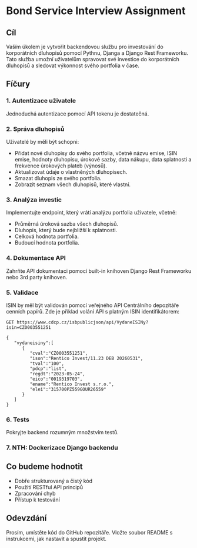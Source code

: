 # Bond Service Interview Assignment

## Cíl
Vaším úkolem je vytvořit backendovou službu pro investování do korporátních dluhopisů pomocí Pythnu, Djanga a Django Rest Frameworku. Tato služba umožní uživatelům spravovat své investice do korporátních dluhopisů a sledovat výkonnost svého portfolia v čase.

## Fíčury
### 1. Autentizace uživatele
Jednoduchá autentizace pomocí API tokenu je dostatečná.

### 2. Správa dluhopisů
Uživatelé by měli být schopni:
- Přidat nové dluhopisy do svého portfolia, včetně názvu emise, ISIN emise, hodnoty dluhopisu, úrokové sazby, data nákupu, data splatnosti a frekvence úrokových plateb (výnosů).
- Aktualizovat údaje o vlastněných dluhopisech.
- Smazat dluhopis ze svého portfolia.
- Zobrazit seznam všech dluhopisů, které vlastní.

### 3. Analýza investic
Implementujte endpoint, který vrátí analýzu portfolia uživatele, včetně:
- Průměrná úroková sazba všech dluhopisů.
- Dluhopis, který bude nejbližší k splatnosti.
- Celková hodnota portfolia.
- Budoucí hodnota portfolia.

### 4. Dokumentace API
Zahrňte API dokumentaci pomocí built-in knihoven Django Rest Frameworku nebo 3rd party knihoven.

### 5. Validace
ISIN by měl být validován pomocí veřejného API Centrálního depozitáře cenních papírů. Zde je příklad volání API s platným ISIN identifikátorem:
```
GET https://www.cdcp.cz/isbpublicjson/api/VydaneISINy?isin=CZ0003551251

{
   "vydaneisiny":[
      {
         "cval":"CZ0003551251",
         "ison":"Rentico Invest/11.23 DEB 20260531",
         "tval":"100",
         "pdcp":"list",
         "regdt":"2023-05-24",
         "eico":"0019319703",
         "ename":"Rentico Invest s.r.o.",
         "elei":"315700PZ559GOUR26559"
      }
   ]
}
```
### 6. Tests
Pokryjte backend rozumným množstvím testů.

### 7. NTH: Dockerizace Django backendu

## Co budeme hodnotit
- Dobře strukturovaný a čistý kód
- Použití RESTful API principů
- Zpracování chyb
- Přístup k testování

## Odevzdání
Prosím, umístěte kód do GitHub repozitáře. Vložte soubor README s instrukcemi, jak nastavit a spustit projekt.


